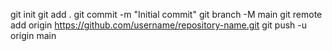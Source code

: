 git init
git add .
git commit -m "Initial commit"
git branch -M main
git remote add origin https://github.com/username/repository-name.git
git push -u origin main
